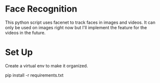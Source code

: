 # Face Recognition

This python script uses facenet to track faces in images and videos.
It can only be used on images right now but I'll implement the feature for the videos in the future.

# Set Up
Create a virtual env to make it organized.


pip install -r requirements.txt
